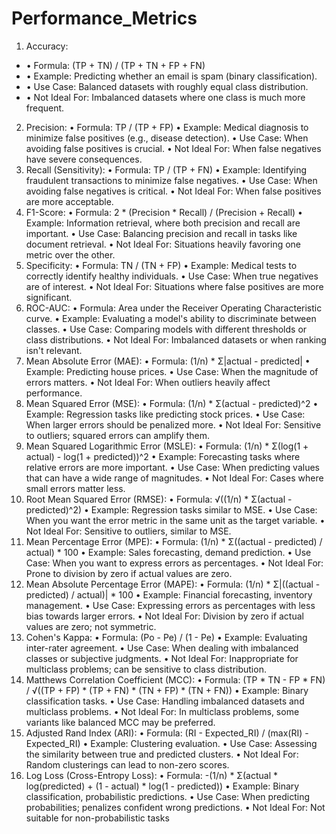 # Performance_Metrics

1.	Accuracy:
* •	Formula: (TP + TN) / (TP + TN + FP + FN)
* •	Example: Predicting whether an email is spam (binary classification).
* •	Use Case: Balanced datasets with roughly equal class distribution.
* •	Not Ideal For: Imbalanced datasets where one class is much more frequent.
2.	Precision:
•	Formula: TP / (TP + FP)
•	Example: Medical diagnosis to minimize false positives (e.g., disease detection).
•	Use Case: When avoiding false positives is crucial.
•	Not Ideal For: When false negatives have severe consequences.
3.	Recall (Sensitivity):
•	Formula: TP / (TP + FN)
•	Example: Identifying fraudulent transactions to minimize false negatives.
•	Use Case: When avoiding false negatives is critical.
•	Not Ideal For: When false positives are more acceptable.
4.	F1-Score:
•	Formula: 2 * (Precision * Recall) / (Precision + Recall)
•	Example: Information retrieval, where both precision and recall are important.
•	Use Case: Balancing precision and recall in tasks like document retrieval.
•	Not Ideal For: Situations heavily favoring one metric over the other.
5.	Specificity:
•	Formula: TN / (TN + FP)
•	Example: Medical tests to correctly identify healthy individuals.
•	Use Case: When true negatives are of interest.
•	Not Ideal For: Situations where false positives are more significant.
6.	ROC-AUC:
•	Formula: Area under the Receiver Operating Characteristic curve.
•	Example: Evaluating a model's ability to discriminate between classes.
•	Use Case: Comparing models with different thresholds or class distributions.
•	Not Ideal For: Imbalanced datasets or when ranking isn't relevant.
7.	Mean Absolute Error (MAE):
•	Formula: (1/n) * Σ|actual - predicted|
•	Example: Predicting house prices.
•	Use Case: When the magnitude of errors matters.
•	Not Ideal For: When outliers heavily affect performance.
8.	Mean Squared Error (MSE):
•	Formula: (1/n) * Σ(actual - predicted)^2
•	Example: Regression tasks like predicting stock prices.
•	Use Case: When larger errors should be penalized more.
•	Not Ideal For: Sensitive to outliers; squared errors can amplify them.
9.	Mean Squared Logarithmic Error (MSLE):
•	Formula: (1/n) * Σ(log(1 + actual) - log(1 + predicted))^2
•	Example: Forecasting tasks where relative errors are more important.
•	Use Case: When predicting values that can have a wide range of magnitudes.
•	Not Ideal For: Cases where small errors matter less.
10.	Root Mean Squared Error (RMSE):
•	Formula: √((1/n) * Σ(actual - predicted)^2)
•	Example: Regression tasks similar to MSE.
•	Use Case: When you want the error metric in the same unit as the target variable.
•	Not Ideal For: Sensitive to outliers, similar to MSE.
11.	Mean Percentage Error (MPE):
•	Formula: (1/n) * Σ((actual - predicted) / actual) * 100
•	Example: Sales forecasting, demand prediction.
•	Use Case: When you want to express errors as percentages.
•	Not Ideal For: Prone to division by zero if actual values are zero.
12.	Mean Absolute Percentage Error (MAPE):
•	Formula: (1/n) * Σ|((actual - predicted) / actual)| * 100
•	Example: Financial forecasting, inventory management.
•	Use Case: Expressing errors as percentages with less bias towards larger errors.
•	Not Ideal For: Division by zero if actual values are zero; not symmetric.
13.	Cohen's Kappa:
•	Formula: (Po - Pe) / (1 - Pe)
•	Example: Evaluating inter-rater agreement.
•	Use Case: When dealing with imbalanced classes or subjective judgments.
•	Not Ideal For: Inappropriate for multiclass problems; can be sensitive to class distribution.
14.	Matthews Correlation Coefficient (MCC):
•	Formula: (TP * TN - FP * FN) / √((TP + FP) * (TP + FN) * (TN + FP) * (TN + FN))
•	Example: Binary classification tasks.
•	Use Case: Handling imbalanced datasets and multiclass problems.
•	Not Ideal For: In multiclass problems, some variants like balanced MCC may be preferred.
15.	Adjusted Rand Index (ARI):
•	Formula: (RI - Expected_RI) / (max(RI) - Expected_RI)
•	Example: Clustering evaluation.
•	Use Case: Assessing the similarity between true and predicted clusters.
•	Not Ideal For: Random clusterings can lead to non-zero scores.
16.	Log Loss (Cross-Entropy Loss):
•	Formula: -(1/n) * Σ(actual * log(predicted) + (1 - actual) * log(1 - predicted))
•	Example: Binary classification, probabilistic predictions.
•	Use Case: When predicting probabilities; penalizes confident wrong predictions.
•	Not Ideal For: Not suitable for non-probabilistic tasks



